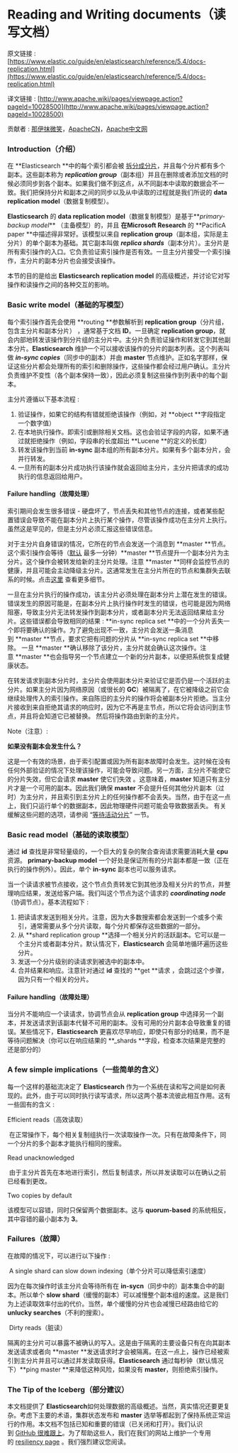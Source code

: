 # Reading and Writing documents（读写文档）

原文链接 : [https://www.elastic.co/guide/en/elasticsearch/reference/5.4/docs-replication.html](https://www.elastic.co/guide/en/elasticsearch/reference/5.4/docs-replication.html)

译文链接 : [http://www.apache.wiki/pages/viewpage.action?pageId=10028500](http://www.apache.wiki/pages/viewpage.action?pageId=10028500)

贡献者 : [那伊抹微笑](/display/~wangyangting)，[ApacheCN](/display/~apachecn)，[Apache中文网](/display/~apachechina)

### Introduction（介绍）

在 **Elasticsearch **中的每个索引都会被 [拆分成分片](https://www.elastic.co/guide/en/elasticsearch/reference/5.4/_basic_concepts.html#getting-started-shards-and-replicas)，并且每个分片都有多个副本。这些副本称为 **_replication group_**（副本组）并且在删除或者添加文档的时候必须同步到各个副本。如果我们做不到这点，从不同副本中读取的数据会不一致。我们把保持分片和副本之间的同步以及从中读取的过程就是我们所说的 **data replication model**（数据复制模型）。

**Elasticsearch** 的 **data replication model**（数据复制模型）是基于**_primary-backup model_** （主备模型）的，并且 **在Microsoft Research** 的 **PacificA paper **中描述得非常好。该模型以来自 **replication group**（副本组，实际是主分片）的单个副本为基础。其它副本叫做 **_replica shards_**（副本分片）。主分片是所有索引操作的入口。它负责验证索引操作是否有效。一旦主分片接受一个索引操作，主分片的副本分片也会接受该操作。

本节的目的是给出 **Elasticsearch** **replication model** 的高级概述，并讨论它对写操作和读操作之间的各种交互的影响。

### Basic write model（基础的写模型）

每个索引操作首先会使用 **routing **参数解析到 **replication group**（分片组，包含主分片和副本分片） ，通常基于文档 **ID**。一旦确定 **replication group**，就会内部地转发该操作到分片组的主分片中。主分片负责验证操作和转发它到其他副本分片。**Elasticsearch** 维护一个可以接收该操作的分片的副本列表。这个列表叫做 _**in-sync copies**_（同步中的副本）并由 **master** 节点维护。正如名字那样，保证这些分片都会处理所有的索引和删除操作，这些操作都会经过用户确认。主分片负责维护不变性（各个副本保持一致），因此必须复制这些操作到列表中的每个副本。

主分片遵循以下基本流程 : 

1.  验证操作，如果它的结构有错就拒绝该操作（例如，对 **object **字段指定一个数字值）
2.  在本地执行操作。即索引或删除相关文档。这也会验证字段的内容，如果不通过就拒绝操作（例如，字段串的长度超出 **Lucene **的定义的长度）
3.  转发该操作到当前 **in-sync** 副本组的所有副本分片。如果有多个副本分片，会并行转发。
4.  一旦所有的副本分片成功执行该操作就会返回给主分片，主分片把请求的成功执行的信息返回给用户。

#### Failure handling（故障处理）

索引期间会发生很多错误 - 硬盘坏了，节点丢失和其他节点的连接，或者某些配置错误会导致不能在副本分片上执行某个操作，尽管该操作成功在主分片上执行。虽然这是罕见的，但是主分片必须汇报这些错误信息。

对于主分片自身错误的情况，它所在的节点会发送一个消息到 **master **节点。这个索引操作会等待（[默认](https://www.elastic.co/guide/en/elasticsearch/reference/5.4/index-modules.html#dynamic-index-settings) 最多一分钟）**master **节点提升一个副本分片为主分片。这个操作会被转发给新的主分片处理。注意 **master **同样会监控节点的健康，并且可能会主动降级主分片。这通常发生在主分片所在的节点和集群失去联系的时候。点击[这里](https://www.elastic.co/guide/en/elasticsearch/reference/5.4/docs-replication.html#demoted-primary) 查看更多细节。

一旦在主分片执行的操作成功，该主分片必须处理在副本分片上潜在发生的错误。错误发生的原因可能是，在副本分片上执行操作时发生的错误，也可能是因为网络阻塞，导致主分片无法转发操作到副本分片，或者副本分片无法返回结果给主分片。这些错误都会导致相同的结果 : **in-sync replica set **中的一个分片丢失一个即将要确认的操作。为了避免出现不一致，主分片会发送一条消息到 **master **节点，要求它把有问题的分片从 **in-sync replica set **中移除。 一旦 **master **确认移除了该分片，主分片就会确认这次操作。注意 **master **也会指导另一个节点建立一个新的分片副本，以便把系统恢复成健康状态。

在转发请求到副本分片时，主分片会使用副本分片来验证它是否仍是一个活跃的主分片。如果主分片因为网络原因（或很长的 **GC**）被隔离了，在它被降级之前它会继续处理传入的索引操作。来自陈旧的主分片的操作将会被副本分片拒绝。当主分片接收到来自拒绝其请求的响应时，因为它不再是主节点，所以它将会访问到主节点，并且将会知道它已被替换。 然后将操作路由到新的主分片。

Note（注意）:

**如果没有副本会发生什么？**

这是一个有效的场景，由于索引配置或因为所有副本故障时会发生。这时候在没有任何外部验证的情况下处理该操作，可能会导致问题。另一方面，主分片不能使它的分片失效，但它会请求 **master** 使它们失效 。这意味着，**master** 知道只有主分片才是一个可用的副本。因此我们确保 **master** 不会提升任何其他分片副本（过时）为主分片，并且索引到主分片上的任何操作都不会丢失。当然，由于在这一点上，我们只运行单个的数据副本，因此物理硬件问题可能会导致数据丢失。 有关缓解这些问题的选项，请参阅 “[等待活动分片](https://www.elastic.co/guide/en/elasticsearch/reference/5.4/docs-index_.html#index-wait-for-active-shards)” 一节。

### Basic read model（基础的读取模型）

通过 **id** 查找是非常轻量级的，一个巨大的复杂的聚合查询请求需要消耗大量 **cpu** 资源。 **primary-backup model** 一个好处是保证所有的分片副本都是一致（正在执行的操作例外）。因此，单个 **in-sync** 副本也可以服务请求。

当一个读请求被节点接收，这个节点负责转发它到其他涉及相关分片的节点，并整理响应结果，发送给客户端。我们叫这个节点为这个请求的 **_coordinating node_**（协调节点）。基本流程如下 : 

1.  把读请求发送到相关分片。注意，因为大多数搜索都会发送到一个或多个索引，通常需要从多个分片读取，每个分片都保存这些数据的一部分。
2.  从 **shard replication group **选择一个相关分片的活跃副本。它可以是一个主分片或者副本分片。默认情况下，**Elasticsearch** 会简单地循环遍历这些分片。
3.  发送一个分片级别的读请求到被选中的副本中。
4.  合并结果和响应。注意针对通过 **id** 查找的 **get **请求 ，会跳过这个步骤，因为只有一个相关的分片。

#### Failure handling（故障处理）

当分片不能响应一个读请求，协调节点会从 **replication group** 中选择另一个副本，并发送请求到该副本代替不可用的副本。没有可用的分片副本会导致重复的错误。某些情况下，**Elasticsearch** 更喜欢尽早响应，即使只有部分的结果，而不是等待问题解决（你可以在响应结果的 **_shards **字段，检查本次结果是完整的还是部分的）

### A few simple implications（一些简单的含义）

每一个这样的基础流决定了 **Elasticsearch** 作为一个系统在读和写之间是如何表现的。此外，由于可以同时执行读写请求，所以这两个基本流彼此相互作用。这有一些固有的含义 : 

Efficient reads（高效读取）

 在正常操作下，每个相关复制组执行一次读取操作一次。只有在故障条件下，同一个分片的多个副本才能执行相同的搜索。

Read unacknowledged

 由于主分片首先在本地进行索引，然后复制请求，所以并发读取可以在确认之前已经看到更改。

Two copies by default

该模型可以容错，同时只保留两个数据副本。这与 **quorum-based** 的系统相反，其中容错的最小副本为 **3**。

### Failures（故障）

在故障的情况下，可以进行以下操作 : 

 A single shard can slow down indexing（单个分片可以降低索引速度）

因为在每次操作时该主分片会等待所有在 **in-sycn**（同步中的）副本集合中的副本。所以单个 **slow** **shard**（缓慢的副本）可以减慢整个副本组的速度。这是我们为上述读取效率付出的代价。当然，单个缓慢的分片也会减慢已经路由给它的 **unlucky searches**（不利的搜索）。

 Dirty reads（脏读）

隔离的主分片可以暴露不被确认的写入。这是由于隔离的主要设备只有在向其副本发送请求或者向 **master **发送请求时才会被隔离。在这一点上，操作已经被索引到主分片并且可以通过并发读取获得。**Elasticsearch** 通过每秒钟（默认情况下）**ping master **来降低这种风险，如果没有 **master**，则拒绝索引操作。

### The Tip of the Iceberg（部分建议）

本文档提供了 **Elasticsearch**如何处理数据的高级概述。当然，真实情况还要更复杂。考虑下主要的术语，集群状态发布和 **master** 选举等都起到了保持系统正常运行的作用。本文档不包括已知和重要的错误（已关闭和打开）。我们认识到 [GitHub 很难跟上](https://github.com/elastic/elasticsearch/issues?q=label%3Aresiliency)。为了帮助这些人，我们在我们的网站上维护一个专用的 [resiliency page](https://www.elastic.co/guide/en/elasticsearch/resiliency/current/index.html) 。我们强烈建议您阅读。